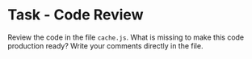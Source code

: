 # Task - Code Review
Review the code in the file `cache.js`. What is missing to make this code production ready?
Write your comments directly in the file.
